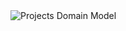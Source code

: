 <img src='https://user-images.githubusercontent.com/77306468/195493591-dc2fe256-7282-42bf-ac0a-0f018e433006.png' alt='Projects Domain Model' />
